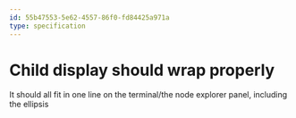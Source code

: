 ```yaml
---
id: 55b47553-5e62-4557-86f0-fd84425a971a
type: specification
---
```


# Child display should wrap properly

It should all fit in one line on the terminal/the node explorer panel, including the ellipsis

